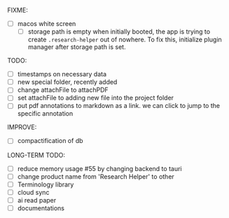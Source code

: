 FIXME:

- [ ] macos white screen
  - [ ] storage path is empty when initially booted, the app is trying to create `.research-helper` out of nowhere. To fix this, initialize plugin manager after storage path is set.

TODO:

- [ ] timestamps on necessary data
- [ ] new special folder, recently added
- [ ] change attachFile to attachPDF
- [ ] set attachFile to adding new file into the project folder
- [ ] put pdf annotations to markdown as a link. we can click to jump to the specific annotation

IMPROVE:

- [ ] compactification of db

LONG-TERM TODO:

- [ ] reduce memory usage #55 by changing backend to tauri
- [ ] change product name from 'Research Helper' to other
- [ ] Terminology library
- [ ] cloud sync
- [ ] ai read paper
- [ ] documentations
